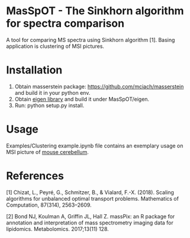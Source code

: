 MasSpOT - The Sinkhorn algorithm for spectra comparison
=======================================================

A tool for comparing MS spectra using Sinkhorn algorithm [1]. Basing application is clustering of MSI pictures.

# Installation

1. Obtain masserstein package: https://github.com/mciach/masserstein and build it in your python
 env.
2. Obtain [eigen library](eigen.tuxfamily.org) and build it under MasSpOT/eigen.
3. Run: python setup.py install.

# Usage
Examples/Clustering example.ipynb file contains an exemplary usage on MSI picture of [mouse cerebellum](https://www.ebi.ac.uk/metabolights/MTBLS487).

# References
[1] Chizat, L., Peyré, G., Schmitzer, B., & Vialard, F.-X. (2018). Scaling algorithms for unbalanced optimal transport problems. Mathematics of Computation, 87(314), 2563–2609.

[2] Bond NJ, Koulman A, Griffin JL, Hall Z. massPix: an R package for annotation and interpretation of mass spectrometry imaging data for lipidomics. Metabolomics. 2017;13(11) 128.
